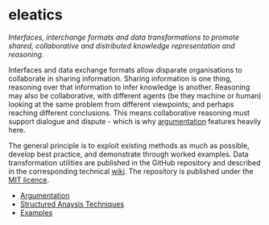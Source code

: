 # eleatics

*Interfaces, interchange formats and data transformations to promote shared, collaborative and distributed knowledge representation and reasoning.*

Interfaces and data exchange formats allow disparate organisations to collaborate in sharing information. Sharing information is one thing, reasoning over that information to infer knowledge is another. Reasoning may also be collaborative, with different agents (be they machine or human) looking at the same problem from different viewpoints; and perhaps reaching different conclusions. This means collaborative reasoning must support dialogue and dispute - which is why [argumentation](https://en.wikipedia.org/wiki/Argumentation_theory) features heavily here.

The general principle is to exploit existing methods as much as possible, develop best practice, and demonstrate through worked examples. Data transformation utilities are published in the GitHub repository and described in the corresponding technical [wiki](https://github.com/dstl/eleatics/wiki). The repository is published under the [MIT licence](https://github.com/dstl/eleatics/blob/master/LICENSE).

* [Argumentation](argumentation)
* [Structured Anaysis Techniques](SAT)
* [Examples](examples)
